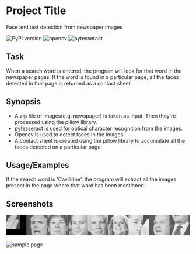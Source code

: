 
# Project Title

Face and text detection from newspaper images

![PyPI version](https://img.shields.io/pypi/v/pillow?label=Pillow)
![opencv](https://img.shields.io/pypi/v/opencv-python?label=opencv)
![pytesseract](https://img.shields.io/pypi/v/pytesseract?label=pytesseract)

## Task

When a search word is entered, the program will look for that word in the newspaper pages. If the word is found in a particular page, all the faces detected in that page is returned as a contact sheet.
## Synopsis

* A zip file of images(e.g. newspaper) is taken as input. Then they're processed using the pillow library.
* pytesseract is used for optical character recognition from the images.
* Opencv is used to detect faces in the images.
* A contact sheet is created using the pillow library to accumulate all the faces detected on a particular page.



## Usage/Examples

If the search word is 'Cavillrine', the program will extract all the images present in the page where that word has been mentioned. 

## Screenshots
![output](https://github.com/newaz-aa/Face-and-Text-Detection-using-OpenCV-Tesseract/blob/master/output.png)

![sample page](https://github.com/newaz-aa/Face-and-Text-Detection-using-OpenCV-Tesseract/blob/master/a-1.png)

